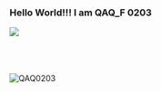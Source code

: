 ### Hello World!!! I am QAQ_F 0203
<img align="left" src="https://count.getloli.com/get/@:QAQ-0203?theme=rule34">

<br></br>
<br></br>

![QAQ0203](image/qaq0203.gif)




